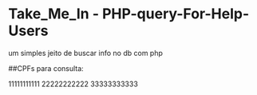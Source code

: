 # Take_Me_In - PHP-query-For-Help-Users

  um simples jeito de buscar info no db com php

##CPFs para consulta:

11111111111
22222222222
33333333333
